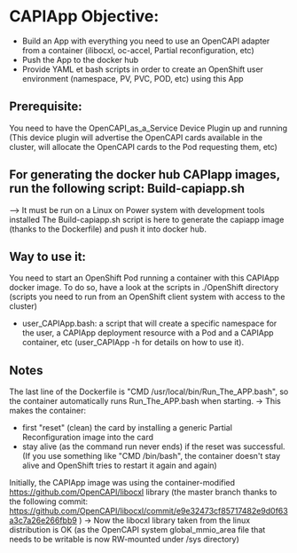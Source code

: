 # CAPIApp Objective:
  - Build an App with everything you need to use an OpenCAPI adapter from a container (ilibocxl, oc-accel, Partial reconfiguration, etc)
  - Push the App to the docker hub
  - Provide YAML et bash scripts in order to create an OpenShift user environment (namespace, PV, PVC, POD, etc) using this App

## Prerequisite:
You need to have the OpenCAPI_as_a_Service Device Plugin up and running
(This device plugin will advertise the OpenCAPI cards available in the cluster, will allocate the OpenCAPI cards to the Pod requesting them, etc)

## For generating the docker hub CAPIapp images, run the following script: Build-capiapp.sh
 --> It must be run on a Linux on Power system with development tools installed
The Build-capiapp.sh script is here to generate the capiapp image (thanks to the Dockerfile) and push it into docker hub.

## Way to use it:
You need to start an OpenShift Pod running a container with this CAPIApp docker image.
To do so, have a look at the scripts in ./OpenShift directory (scripts you need to run from an OpenShift client system with access to the cluster)
  - user_CAPIApp.bash: a script that will create a specific namespace for the user, a CAPIApp deployment resource with a Pod and a CAPIApp container, etc (user_CAPIApp -h for details on how to use it).

## Notes
The last line of the Dockerfile is "CMD /usr/local/bin/Run_The_APP.bash", so the container automatically runs Run_The_APP.bash when starting.
 -> This makes the container:
  - first "reset" (clean) the card by installing a generic Partial Reconfiguration image into the card
  - stay alive (as the command run never ends) if the reset was successful. 
(If you use something like "CMD /bin/bash", the container doesn't stay alive and OpenShift tries to restart it again and again)

Initially, the CAPIApp image was using the container-modified https://github.com/OpenCAPI/libocxl library
(the master branch thanks to the following commit: https://github.com/OpenCAPI/libocxl/commit/e9e32473cf85717482e9d0f63a3c7a26e266fbb9 )
 -> Now the libocxl library taken from the linux distribution is OK (as the OpenCAPI system global_mmio_area file that needs to be writable is now RW-mounted under /sys directory)

